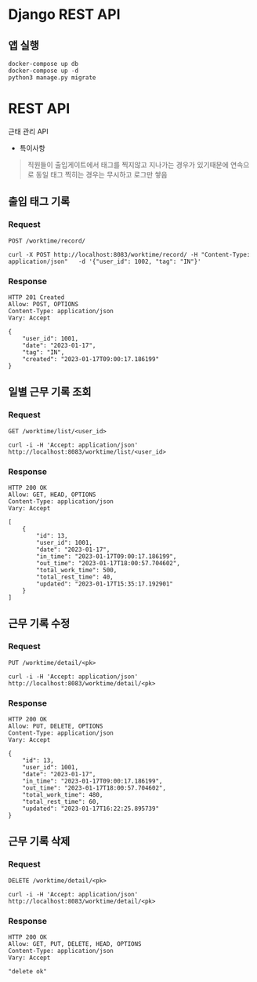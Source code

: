 
# Django REST API

## 앱 실행
```
docker-compose up db
docker-compose up -d
python3 manage.py migrate 
```

# REST API

근태 관리 API
  * 특이사항
   > 직원들이 출입게이트에서 태그를 찍지않고 지나가는 경우가 있기때문에 연속으로 동일 태그 찍히는 경우는 무시하고 로그만 쌓음

## 출입 태그 기록

### Request

`POST /worktime/record/`

    curl -X POST http://localhost:8083/worktime/record/ -H "Content-Type: application/json"   -d '{"user_id": 1002, "tag": "IN"}'

### Response

    HTTP 201 Created
    Allow: POST, OPTIONS
    Content-Type: application/json
    Vary: Accept

    {
        "user_id": 1001,
        "date": "2023-01-17",
        "tag": "IN",
        "created": "2023-01-17T09:00:17.186199"
    }
    
## 일별 근무 기록 조회

### Request

`GET /worktime/list/<user_id>`

    curl -i -H 'Accept: application/json' http://localhost:8083/worktime/list/<user_id>

### Response

    HTTP 200 OK
    Allow: GET, HEAD, OPTIONS
    Content-Type: application/json
    Vary: Accept

    [
        {
            "id": 13,
            "user_id": 1001,
            "date": "2023-01-17",
            "in_time": "2023-01-17T09:00:17.186199",
            "out_time": "2023-01-17T18:00:57.704602",
            "total_work_time": 500,
            "total_rest_time": 40,
            "updated": "2023-01-17T15:35:17.192901"
        }
    ]
    
## 근무 기록 수정

### Request

`PUT /worktime/detail/<pk>`

    curl -i -H 'Accept: application/json' http://localhost:8083/worktime/detail/<pk>

### Response

    HTTP 200 OK
    Allow: PUT, DELETE, OPTIONS
    Content-Type: application/json
    Vary: Accept

    {
        "id": 13,
        "user_id": 1001,
        "date": "2023-01-17",
        "in_time": "2023-01-17T09:00:17.186199",
        "out_time": "2023-01-17T18:00:57.704602",
        "total_work_time": 480,
        "total_rest_time": 60,
        "updated": "2023-01-17T16:22:25.895739"
    }
    
## 근무 기록 삭제

### Request

`DELETE /worktime/detail/<pk>`

    curl -i -H 'Accept: application/json' http://localhost:8083/worktime/detail/<pk>

### Response

    HTTP 200 OK
    Allow: GET, PUT, DELETE, HEAD, OPTIONS
    Content-Type: application/json
    Vary: Accept

    "delete ok"
